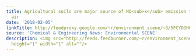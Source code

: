 ```yaml
---
title: Agricultural soils are major source of NO<sub>x</sub> emission to California’s
  air
date: '2018-02-05'
linkTitle: http://feedproxy.google.com/~r/environment_scene/~3/5FCYD3HQ2gs/Agricultural-soils-major-source-x.html
source: 'Chemical & Engineering News: Environmental SCENE'
description: <img src="http://feeds.feedburner.com/~r/environment_scene/~4/5FCYD3HQ2gs"
  height="1" width="1" alt=""/>
---
```

